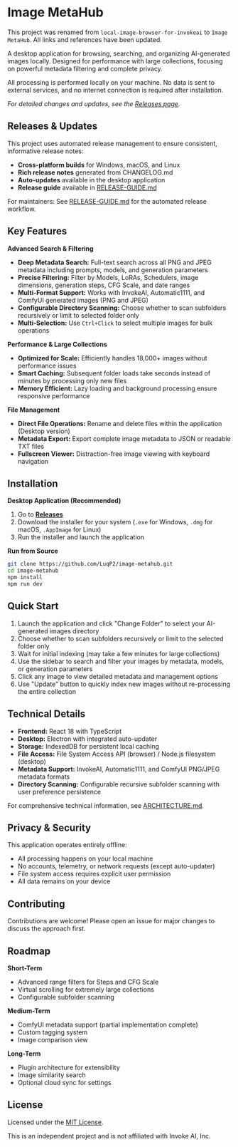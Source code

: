 # Image MetaHub

This project was renamed from `local-image-browser-for-invokeai` to `Image MetaHub`. All links and references have been updated.

A desktop application for browsing, searching, and organizing AI-generated images locally. Designed for performance with large collections, focusing on powerful metadata filtering and complete privacy.

All processing is performed locally on your machine. No data is sent to external services, and no internet connection is required after installation.

*For detailed changes and updates, see the [Releases page](https://github.com/LuqP2/image-metahub/releases).*

## Releases & Updates

This project uses automated release management to ensure consistent, informative release notes:

- **Cross-platform builds** for Windows, macOS, and Linux
- **Rich release notes** generated from CHANGELOG.md
- **Auto-updates** available in the desktop application
- **Release guide** available in [RELEASE-GUIDE.md](RELEASE-GUIDE.md)

For maintainers: See [RELEASE-GUIDE.md](RELEASE-GUIDE.md) for the automated release workflow.

## Key Features

**Advanced Search & Filtering**
- **Deep Metadata Search:** Full-text search across all PNG and JPEG metadata including prompts, models, and generation parameters
- **Precise Filtering:** Filter by Models, LoRAs, Schedulers, image dimensions, generation steps, CFG Scale, and date ranges
- **Multi-Format Support:** Works with InvokeAI, Automatic1111, and ComfyUI generated images (PNG and JPEG)
- **Configurable Directory Scanning:** Choose whether to scan subfolders recursively or limit to selected folder only
- **Multi-Selection:** Use `Ctrl+Click` to select multiple images for bulk operations

**Performance & Large Collections**
- **Optimized for Scale:** Efficiently handles 18,000+ images without performance issues
- **Smart Caching:** Subsequent folder loads take seconds instead of minutes by processing only new files
- **Memory Efficient:** Lazy loading and background processing ensure responsive performance

**File Management**
- **Direct File Operations:** Rename and delete files within the application (Desktop version)
- **Metadata Export:** Export complete image metadata to JSON or readable TXT files
- **Fullscreen Viewer:** Distraction-free image viewing with keyboard navigation

## Installation

**Desktop Application (Recommended)**
1. Go to [**Releases**](https://github.com/LuqP2/image-metahub/releases)
2. Download the installer for your system (`.exe` for Windows, `.dmg` for macOS, `.AppImage` for Linux)
3. Run the installer and launch the application

**Run from Source**
```bash
git clone https://github.com/LuqP2/image-metahub.git
cd image-metahub
npm install
npm run dev
```

## Quick Start
1. Launch the application and click "Change Folder" to select your AI-generated images directory
2. Choose whether to scan subfolders recursively or limit to the selected folder only
3. Wait for initial indexing (may take a few minutes for large collections)
4. Use the sidebar to search and filter your images by metadata, models, or generation parameters
5. Click any image to view detailed metadata and management options
6. Use "Update" button to quickly index new images without re-processing the entire collection

## Technical Details

- **Frontend:** React 18 with TypeScript
- **Desktop:** Electron with integrated auto-updater
- **Storage:** IndexedDB for persistent local caching
- **File Access:** File System Access API (browser) / Node.js filesystem (desktop)
- **Metadata Support:** InvokeAI, Automatic1111, and ComfyUI PNG/JPEG metadata formats
- **Directory Scanning:** Configurable recursive subfolder scanning with user preference persistence

For comprehensive technical information, see [ARCHITECTURE.md](./ARCHITECTURE.md).

## Privacy & Security

This application operates entirely offline:
- All processing happens on your local machine
- No accounts, telemetry, or network requests (except auto-updater)
- File system access requires explicit user permission
- All data remains on your device

## Contributing

Contributions are welcome! Please open an issue for major changes to discuss the approach first.

## Roadmap

**Short-Term**
- Advanced range filters for Steps and CFG Scale
- Virtual scrolling for extremely large collections
- Configurable subfolder scanning

**Medium-Term**
- ComfyUI metadata support (partial implementation complete)
- Custom tagging system
- Image comparison view

**Long-Term**
- Plugin architecture for extensibility
- Image similarity search
- Optional cloud sync for settings

## License

Licensed under the [MIT License](LICENSE).

This is an independent project and is not affiliated with Invoke AI, Inc.